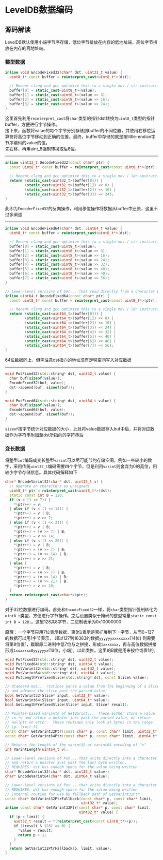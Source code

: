 # LevelDB数据编码

## 源码解读

LevelDB默认使用小端字节序存储，低位字节排放在内存的低地址端，高位字节排放在内存的高地址端。

### 整型数据

``` C++
inline void EncodeFixed32(char* dst, uint32_t value) {
  uint8_t* const buffer = reinterpret_cast<uint8_t*>(dst);

  // Recent clang and gcc optimize this to a single mov / str instruction.
  buffer[0] = static_cast<uint8_t>(value);
  buffer[1] = static_cast<uint8_t>(value >> 8);
  buffer[2] = static_cast<uint8_t>(value >> 16);
  buffer[3] = static_cast<uint8_t>(value >> 24);
}
```

这里首先利用`reinterpret_cast`将`char`类型的指针dst转换为`uint8_t`类型的指针buffer，方便进行字节操作。  
接下来，函数将value的每个字节分别存储到buffer的不同位置，并使用右移位运算符将高位字节移动到正确的位置。最终，buffer中存储的就是按little-endian字节序编码的value的值。  
先右移，再用uint_8强制转换取后8位。
***

``` C++
inline uint32_t DecodeFixed32(const char* ptr) {
  const uint8_t* const buffer = reinterpret_cast<const uint8_t*>(ptr);

  // Recent clang and gcc optimize this to a single mov / ldr instruction.
  return (static_cast<uint32_t>(buffer[0])) |
         (static_cast<uint32_t>(buffer[1]) << 8) |
         (static_cast<uint32_t>(buffer[2]) << 16) |
         (static_cast<uint32_t>(buffer[3]) << 24);
}
```

此即为`EncoderFixed32`的反向操作，利用移位操作将数据从buffer中还原，这里不过多阐述
***

``` C++
inline void EncodeFixed64(char* dst, uint64_t value) {
  uint8_t* const buffer = reinterpret_cast<uint8_t*>(dst);

  // Recent clang and gcc optimize this to a single mov / str instruction.
  buffer[0] = static_cast<uint8_t>(value);
  buffer[1] = static_cast<uint8_t>(value >> 8);
  buffer[2] = static_cast<uint8_t>(value >> 16);
  buffer[3] = static_cast<uint8_t>(value >> 24);
  buffer[4] = static_cast<uint8_t>(value >> 32);
  buffer[5] = static_cast<uint8_t>(value >> 40);
  buffer[6] = static_cast<uint8_t>(value >> 48);
  buffer[7] = static_cast<uint8_t>(value >> 56);
}

// Lower-level versions of Get... that read directly from a character buffer
inline uint64_t DecodeFixed64(const char* ptr) {
  const uint8_t* const buffer = reinterpret_cast<const uint8_t*>(ptr);

  // Recent clang and gcc optimize this to a single mov / ldr instruction.
  return (static_cast<uint64_t>(buffer[0])) |
         (static_cast<uint64_t>(buffer[1]) << 8) |
         (static_cast<uint64_t>(buffer[2]) << 16) |
         (static_cast<uint64_t>(buffer[3]) << 24) |
         (static_cast<uint64_t>(buffer[4]) << 32) |
         (static_cast<uint64_t>(buffer[5]) << 40) |
         (static_cast<uint64_t>(buffer[6]) << 48) |
         (static_cast<uint64_t>(buffer[7]) << 56);
}
```

64位数据同上，但需注意dst指向的地址须有足够空间写入对应数据
***

``` C++
void PutFixed32(std::string* dst, uint32_t value) {
  char buf[sizeof(value)];
  EncodeFixed32(buf, value);
  dst->append(buf, sizeof(buf));
}

void PutFixed64(std::string* dst, uint64_t value) {
  char buf[sizeof(value)];
  EncodeFixed64(buf, value);
  dst->append(buf, sizeof(buf));
}
```

`sizeof`按字节统计对应数据的大小，此处将value数据存入buf中后，并将对应数据作为字符串附加至dst所指向的字符串后

### 变长数据

将整型`int`编码成变长整型`varint`可以尽可能节约存储空间。例如一些较小的数字，采用传统`uint32_t`编码需要四个字节，但是利用`varint`则舍弃为0的高位，用较少字节存储信息。具体代码解释如下

``` C++
char* EncodeVarint32(char* dst, uint32_t v) {
  // Operate on characters as unsigneds
  uint8_t* ptr = reinterpret_cast<uint8_t*>(dst);
  static const int B = 128;
  if (v < (1 << 7)) {
    *(ptr++) = v;
  } else if (v < (1 << 14)) {
    *(ptr++) = v | B;
    *(ptr++) = v >> 7;
  } else if (v < (1 << 21)) {
    *(ptr++) = v | B;
    *(ptr++) = (v >> 7) | B;
    *(ptr++) = v >> 14;
  } else if (v < (1 << 28)) {
    *(ptr++) = v | B;
    *(ptr++) = (v >> 7) | B;
    *(ptr++) = (v >> 14) | B;
    *(ptr++) = v >> 21;
  } else {
    *(ptr++) = v | B;
    *(ptr++) = (v >> 7) | B;
    *(ptr++) = (v >> 14) | B;
    *(ptr++) = (v >> 21) | B;
    *(ptr++) = v >> 28;
  }
  return reinterpret_cast<char*>(ptr);
}
```

对于32位数据进行编码，首先和`EncodeFixed32`一样，将`char`类型指针强制转化为`uint8_t`类型，方便进行字节操作。之后设置类似于掩码的整型常量`static const int B = 128;`。这里128共8字节，二进制表示为0x10000000

原理：一个字节只用7位表示数据，第8位表示是否扩展到下一字节，从而0~127的数据可以用1字节表示，
超过127到16383的数据`yyyyyyxxxxxxxx`(14位)
则需要将第8位置1，截取原二进制中低7位与之拼接，形成`1xxxxxxx`，再与高位数据拼接
形成`1xxxxxxx0yyyyyyx`(16位，小端)，以此类推。这里的B就是用来按位或置1的。

``` C++
void PutFixed32(std::string* dst, uint32_t value);
void PutFixed64(std::string* dst, uint64_t value);
void PutVarint32(std::string* dst, uint32_t value);
void PutVarint64(std::string* dst, uint64_t value);
void PutLengthPrefixedSlice(std::string* dst, const Slice& value);

// Standard Get... routines parse a value from the beginning of a Slice
// and advance the slice past the parsed value.
bool GetVarint32(Slice* input, uint32_t* value);
bool GetVarint64(Slice* input, uint64_t* value);
bool GetLengthPrefixedSlice(Slice* input, Slice* result);

// Pointer-based variants of GetVarint...  These either store a value
// in *v and return a pointer just past the parsed value, or return
// nullptr on error.  These routines only look at bytes in the range
// [p..limit-1]
const char* GetVarint32Ptr(const char* p, const char* limit, uint32_t* v);
const char* GetVarint64Ptr(const char* p, const char* limit, uint64_t* v);

// Returns the length of the varint32 or varint64 encoding of "v"
int VarintLength(uint64_t v);

// Lower-level versions of Put... that write directly into a character buffer
// and return a pointer just past the last byte written.
// REQUIRES: dst has enough space for the value being written
char* EncodeVarint32(char* dst, uint32_t value);
char* EncodeVarint64(char* dst, uint64_t value);

// Lower-level versions of Put... that write directly into a character buffer
// REQUIRES: dst has enough space for the value being written
// Internal routine for use by fallback path of GetVarint32Ptr
const char* GetVarint32PtrFallback(const char* p, const char* limit,
                                   uint32_t* value);
inline const char* GetVarint32Ptr(const char* p, const char* limit,
                                  uint32_t* value) {
  if (p < limit) {
    uint32_t result = *(reinterpret_cast<const uint8_t*>(p));
    if ((result & 128) == 0) {
      *value = result;
      return p + 1;
    }
  }
  return GetVarint32PtrFallback(p, limit, value);
}
```
